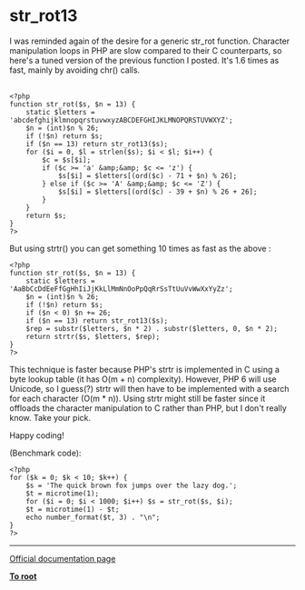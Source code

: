 # str_rot13



I was reminded again of the desire for a generic str_rot function. Character manipulation loops in PHP are slow compared to their C counterparts, so here&apos;s a tuned version of the previous function I posted. It&apos;s 1.6 times as fast, mainly by avoiding chr() calls.<br><br>

```
<?php
function str_rot($s, $n = 13) {
    static $letters = 'abcdefghijklmnopqrstuvwxyzABCDEFGHIJKLMNOPQRSTUVWXYZ';
    $n = (int)$n % 26;
    if (!$n) return $s;
    if ($n == 13) return str_rot13($s);
    for ($i = 0, $l = strlen($s); $i < $l; $i++) {
        $c = $s[$i];
        if ($c >= 'a' &amp;&amp; $c <= 'z') {
            $s[$i] = $letters[(ord($c) - 71 + $n) % 26];
        } else if ($c >= 'A' &amp;&amp; $c <= 'Z') {
            $s[$i] = $letters[(ord($c) - 39 + $n) % 26 + 26];
        }
    }
    return $s;
}
?>
```


But using strtr() you can get something 10 times as fast as the above :



```
<?php
function str_rot($s, $n = 13) {
    static $letters = 'AaBbCcDdEeFfGgHhIiJjKkLlMmNnOoPpQqRrSsTtUuVvWwXxYyZz';
    $n = (int)$n % 26;
    if (!$n) return $s;
    if ($n < 0) $n += 26;
    if ($n == 13) return str_rot13($s);
    $rep = substr($letters, $n * 2) . substr($letters, 0, $n * 2);
    return strtr($s, $letters, $rep);
}
?>
```


This technique is faster because PHP's strtr is implemented in C using a byte lookup table (it has O(m + n) complexity). However, PHP 6 will use Unicode, so I guess(?) strtr will then have to be implemented with a search for each character (O(m * n)). Using strtr might still be faster since it offloads the character manipulation to C rather than PHP, but I don't really know. Take your pick.

Happy coding!

(Benchmark code):



```
<?php
for ($k = 0; $k < 10; $k++) {
    $s = 'The quick brown fox jumps over the lazy dog.';
    $t = microtime(1);
    for ($i = 0; $i < 1000; $i++) $s = str_rot($s, $i);
    $t = microtime(1) - $t;
    echo number_format($t, 3) . "\n";
}
?>
```
  

---

[Official documentation page](https://www.php.net/manual/en/function.str-rot13.php)

**[To root](/README.md)**